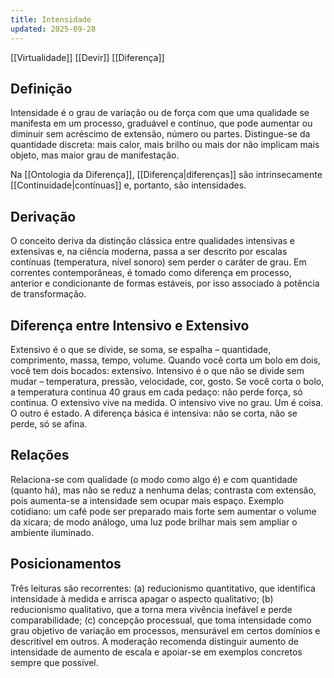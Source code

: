 ```yaml
---
title: Intensidade
updated: 2025-09-28
---
```

[[Virtualidade]] [[Devir]] [[Diferença]]
## Definição

Intensidade é o grau de variação ou de força com que uma qualidade se manifesta em um processo, graduável e contínuo, que pode aumentar ou diminuir sem acréscimo de extensão, número ou partes. Distingue-se da quantidade discreta: mais calor, mais brilho ou mais dor não implicam mais objeto, mas maior grau de manifestação.

Na [[Ontologia da Diferença]], [[Diferença|diferenças]] são intrinsecamente [[Continuidade|contínuas]] e, portanto, são intensidades.

## Derivação

O conceito deriva da distinção clássica entre qualidades intensivas e extensivas e, na ciência moderna, passa a ser descrito por escalas contínuas (temperatura, nível sonoro) sem perder o caráter de grau. Em correntes contemporâneas, é tomado como diferença em processo, anterior e condicionante de formas estáveis, por isso associado à potência de transformação.

## Diferença entre Intensivo e Extensivo

Extensivo é o que se divide, se soma, se espalha – quantidade, comprimento, massa, tempo, volume. Quando você corta um bolo em dois, você tem dois bocados: extensivo. Intensivo é o que não se divide sem mudar – temperatura, pressão, velocidade, cor, gosto. Se você corta o bolo, a temperatura continua 40 graus em cada pedaço: não perde força, só continua. O extensivo vive na medida. O intensivo vive no grau. Um é coisa. O outro é estado. A diferença básica é intensiva: não se corta, não se perde, só se afina.

## Relações

Relaciona-se com qualidade (o modo como algo é) e com quantidade (quanto há), mas não se reduz a nenhuma delas; contrasta com extensão, pois aumenta-se a intensidade sem ocupar mais espaço. Exemplo cotidiano: um café pode ser preparado mais forte sem aumentar o volume da xícara; de modo análogo, uma luz pode brilhar mais sem ampliar o ambiente iluminado.

## Posicionamentos

Três leituras são recorrentes: (a) reducionismo quantitativo, que identifica intensidade à medida e arrisca apagar o aspecto qualitativo; (b) reducionismo qualitativo, que a torna mera vivência inefável e perde comparabilidade; (c) concepção processual, que toma intensidade como grau objetivo de variação em processos, mensurável em certos domínios e descritível em outros. A moderação recomenda distinguir aumento de intensidade de aumento de escala e apoiar-se em exemplos concretos sempre que possível.
